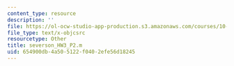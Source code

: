 ```yaml
---
content_type: resource
description: ''
file: https://ol-ocw-studio-app-production.s3.amazonaws.com/courses/10-34-numerical-methods-applied-to-chemical-engineering-fall-2015/654900db4a505122f0402efe56d18245_severson_HW3_P2.m
file_type: text/x-objcsrc
resourcetype: Other
title: severson_HW3_P2.m
uid: 654900db-4a50-5122-f040-2efe56d18245
---
```

